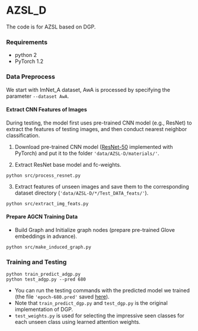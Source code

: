 # AZSL_D
The code is for AZSL based on DGP.


### Requirements
* python 2
* PyTorch 1.2  


### Data Preprocess
We start with ImNet_A dataset, AwA is processed by specifying the parameter `--dataset AwA`. 

#### Extract CNN Features of Images
During testing, the model first uses pre-trained CNN model (e.g., ResNet) to extract the features of testing images, and then conduct nearest neighbor classification.  

1. Download pre-trained CNN model ([ResNet-50](https://download.pytorch.org/models/resnet50-19c8e357.pth) implemented with PyTorch)
and put it to the folder `'data/AZSL-D/materials/'`.

2. Extract ResNet base model and fc-weights.
```
python src/process_resnet.py
```
3. Extract features of unseen images and save them to the corresponding dataset directory (`'data/AZSL-D/*/Test_DATA_feats/'`).
```
python src/extract_img_feats.py
```

#### Prepare AGCN Training Data

* Build Graph and Initialize graph nodes (prepare pre-trained Glove embeddings in advance).
```
python src/make_induced_graph.py
```

### Training and Testing

```
python train_predict_adgp.py
python test_adgp.py --pred 680
```
* You can run the testing commands with the predicted model we trained (the file `'epoch-680.pred'` saved [here]()).
* Note that `train_predict_dgp.py` and `test_dgp.py` is the original implementation of DGP. 
* `test_weights.py` is used for selecting the impressive seen classes for each unseen class using learned attention weights.